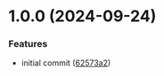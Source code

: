# 1.0.0 (2024-09-24)


### Features

* initial commit ([62573a2](https://github.com/bespin-studios/taxid/commit/62573a2f59fdba1df474225050c26924a9700ca2))
